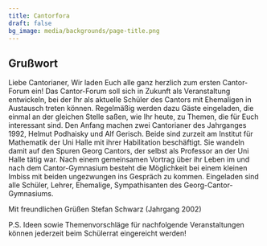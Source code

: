 ```yaml
---
title: Cantorfora
draft: false
bg_image: media/backgrounds/page-title.png
---
```

## Grußwort

Liebe Cantorianer,
Wir laden Euch alle ganz herzlich zum ersten Cantor-Forum ein!
Das Cantor-Forum soll sich in Zukunft als Veranstaltung entwickeln, bei der Ihr als aktuelle Schüler des Cantors mit Ehemaligen in Austausch treten können. Regelmäßig werden dazu Gäste eingeladen, die einmal an der gleichen Stelle saßen, wie Ihr heute, zu Themen, die für Euch interessant sind.
Den Anfang machen zwei Cantorianer des Jahrganges 1992, Helmut Podhaisky und Alf Gerisch. Beide sind zurzeit am Institut für Mathematik der Uni Halle mit ihrer Habilitation beschäftigt. Sie wandeln damit auf den Spuren Georg Cantors, der selbst als Professor an der Uni Halle tätig war.
Nach einem gemeinsamen Vortrag über ihr Leben im und nach dem Cantor-Gymnasium besteht die Möglichkeit bei einem kleinen Imbiss mit beiden ungezwungen ins Gespräch zu kommen.
Eingeladen sind alle Schüler, Lehrer, Ehemalige, Sympathisanten des Georg-Cantor-Gymnasiums.

Mit freundlichen Grüßen
Stefan Schwarz (Jahrgang 2002)

P.S. Ideen sowie Themenvorschläge für nachfolgende Veranstaltungen können jederzeit beim Schülerrat eingereicht werden!